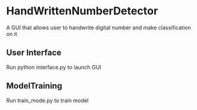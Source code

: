 # HandWrittenNumberDetector

A GUI that allows user to handwrite digital number and make classification on it

## User Interface
Run python interface.py to launch GUI


## ModelTraining
Run train_mode.py to train model
